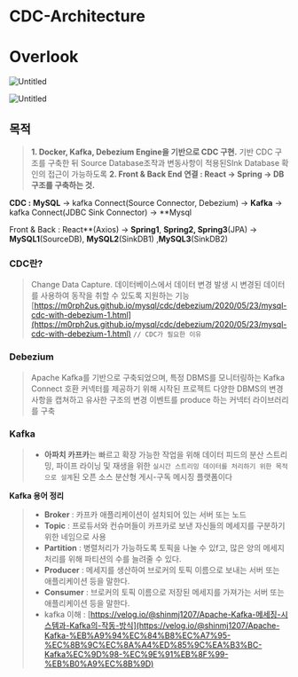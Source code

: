 # CDC-Architecture
# Overlook

![Untitled](https://s3-us-west-2.amazonaws.com/secure.notion-static.com/ece687e4-e35c-4c22-885e-cf206f9c9f4b/Untitled.png)

![Untitled](https://s3-us-west-2.amazonaws.com/secure.notion-static.com/74eff083-c659-4a04-a7ea-e735d5c2e2f6/Untitled.jpeg)

## 목적

> **1. Docker, Kafka, Debezium Engine을 기반으로 CDC 구현.**
기반 CDC 구조를 구축한 뒤 Source Database조작과 변동사항이 적용된SInk Database 확인의 접근이 가능하도록
**2. Front & Back End 연결 : React → Spring → DB 구조를 구축하는 것.**

**CDC :** 
**MySQL** → kafka Connect(Source Connector, Debezium) → **Kafka** → kafka Connect(JDBC Sink Connector) → **Mysql

Front & Back :
React**(Axios) → **Spring1**, **Spring2, Spring3**(JPA) → **MySQL1**(SourceDB), **MySQL2**(SinkDB1) ,**MySQL3**(SinkDB2)
> 

### CDC란?

> Change Data Capture. 데이터베이스에서 데이터 변경 발생 시 변경된 데이터를 사용하여 동작을 취할 수 있도록 지원하는 기능
[https://m0rph2us.github.io/mysql/cdc/debezium/2020/05/23/mysql-cdc-with-debezium-1.html](https://m0rph2us.github.io/mysql/cdc/debezium/2020/05/23/mysql-cdc-with-debezium-1.html)
`// CDC가 필요한 이유`
> 

### Debezium

> Apache Kafka를 기반으로 구축되었으며, 
특정 DBMS를 모니터링하는 Kafka Connect 호환 커넥터를 제공하기 위해 시작된 프로젝트
다양한 DBMS의 변경 사항을 캡쳐하고 유사한 구조의 변경 이벤트를 produce 하는 커넥터 라이브러리를 구축
> 

### Kafka

> - **아파치 카프카**는 빠르고 확장 가능한 작업을 위해 데이터 피드의 분산 스트리밍, 파이프 라이닝 및 재생을 위한 `실시간 스트리밍 데이터를 처리하기 위한 목적으로 설계`된 오픈 소스 분산형 게시-구독 메시징 플랫폼이다

**Kafka 용어 정리**
> 
> - **Broker** : 카프카 애플리케이션이 설치되어 있는 서버 또는 노드
> - **Topic** : 프로듀서와 컨슈머들이 카프카로 보낸 자신들의 메세지를 구분하기 위한 네임으로 사용
> - **Partition** : 병렬처리가 가능하도록 토픽을 나눌 수 있f고, 많은 양의 메세지 처리를 위해 파티션의 수를 늘려줄 수 있다.
> - **Producer** : 메세지를 생산하여 브로커의 토픽 이름으로 보내는 서버 또는 애플리케이션 등을 말한다.
> - **Consumer** : 브로커의 토픽 이름으로 저장된 메세지를 가져가는 서버 또는 애플리케이션 등을 말한다.
> - kafka 이해 : [https://velog.io/@shinmj1207/Apache-Kafka-메세징-시스템과-Kafka의-작동-방식](https://velog.io/@shinmj1207/Apache-Kafka-%EB%A9%94%EC%84%B8%EC%A7%95-%EC%8B%9C%EC%8A%A4%ED%85%9C%EA%B3%BC-Kafka%EC%9D%98-%EC%9E%91%EB%8F%99-%EB%B0%A9%EC%8B%9D)
